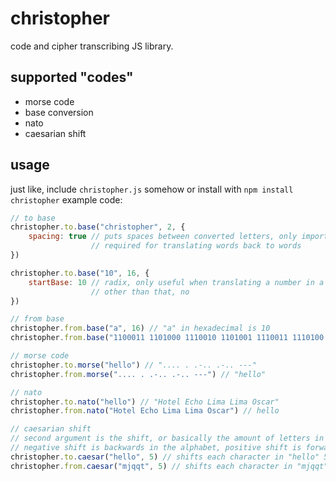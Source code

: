 christopher
===========

code and cipher transcribing JS library.

supported "codes"
----------------

- morse code
- base conversion
- nato
- caesarian shift

usage
-----

just like, include `christopher.js` somehow or install with `npm install christopher` example code:

```javascript
// to base
christopher.to.base("christopher", 2, {
	spacing: true // puts spaces between converted letters, only important when translating words
				  // required for translating words back to words
})

christopher.to.base("10", 16, {
	startBase: 10 // radix, only useful when translating a number in a string
				  // other than that, no
})

// from base
christopher.from.base("a", 16) // "a" in hexadecimal is 10
christopher.from.base("1100011 1101000 1110010 1101001 1110011 1110100 1101111 1110000 1101000 1100101 1110010", 2) // "christopher"

// morse code
christopher.to.morse("hello") // ".... . .-.. .-.. ---"
christopher.from.morse(".... . .-.. .-.. ---") // "hello"

// nato
christopher.to.nato("hello") // "Hotel Echo Lima Lima Oscar"
christopher.from.nato("Hotel Echo Lima Lima Oscar") // hello

// caesarian shift
// second argument is the shift, or basically the amount of letters in the alphabet each letter in the string should move over
// negative shift is backwards in the alphabet, positive shift is forwards
christopher.to.caesar("hello", 5) // shifts each character in "hello" 5 letters over to make "mjqqt"
christopher.from.caesar("mjqqt", 5) // shifts each character in "mjqqt" back 5 letters to make "hello"
```